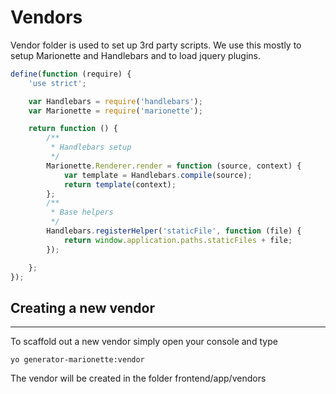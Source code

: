 # Vendors

Vendor folder is used to set up 3rd party scripts. We use this mostly to setup Marionette and Handlebars and to load jquery plugins.

```javascript
define(function (require) {
    'use strict';

    var Handlebars = require('handlebars');
    var Marionette = require('marionette');

    return function () {
        /**
         * Handlebars setup
         */
        Marionette.Renderer.render = function (source, context) {
            var template = Handlebars.compile(source);
            return template(context);
        };
        /**
         * Base helpers
         */
        Handlebars.registerHelper('staticFile', function (file) {
            return window.application.paths.staticFiles + file;
        });

    };
});
```



## Creating a new vendor
-------------

To scaffold out a new vendor simply open your console and type

```
yo generator-marionette:vendor
```

The vendor will be created in the folder frontend/app/vendors